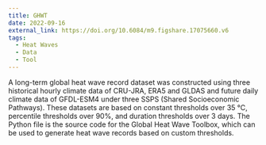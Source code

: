 ```yaml
---
title: GHWT
date: 2022-09-16
external_link: https://doi.org/10.6084/m9.figshare.17075660.v6
tags:
  - Heat Waves
  - Data
  - Tool
---
```


A long-term global heat wave record dataset was constructed using three historical hourly climate data of CRU-JRA, ERA5 and GLDAS and future daily climate data of GFDL-ESM4 under three SSPS (Shared Socioeconomic Pathways). These datasets are based on constant thresholds over 35 °C, percentile thresholds over 90%, and duration thresholds over 3 days. The Python file is the source code for the Global Heat Wave Toolbox, which can be used to generate heat wave records based on custom thresholds.

<!--more-->
